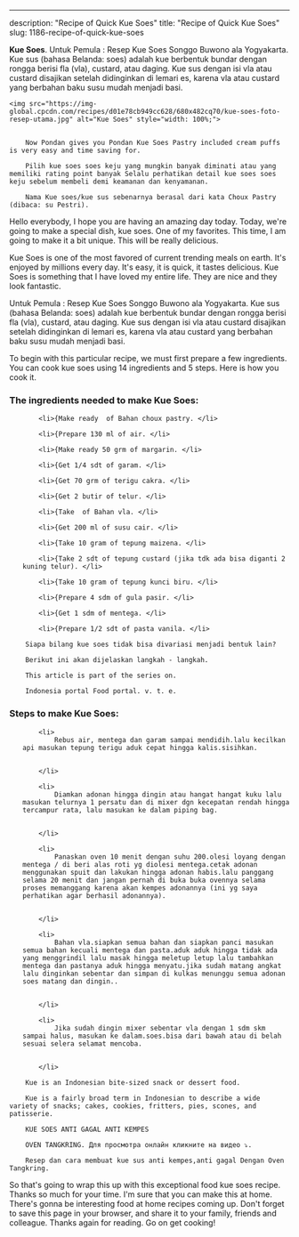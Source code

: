 ---
description: "Recipe of Quick Kue Soes"
title: "Recipe of Quick Kue Soes"
slug: 1186-recipe-of-quick-kue-soes

<p>
	<strong>Kue Soes</strong>. 
	Untuk Pemula : Resep Kue Soes Songgo Buwono ala Yogyakarta. Kue sus (bahasa Belanda: soes) adalah kue berbentuk bundar dengan rongga berisi fla (vla), custard, atau daging. Kue sus dengan isi vla atau custard disajikan setelah didinginkan di lemari es, karena vla atau custard yang berbahan baku susu mudah menjadi basi.
</p>
<p>
	
	<img src="https://img-global.cpcdn.com/recipes/d01e78cb949cc628/680x482cq70/kue-soes-foto-resep-utama.jpg" alt="Kue Soes" style="width: 100%;">
	
	
		Now Pondan gives you Pondan Kue Soes Pastry included cream puffs is very easy and time saving for.
	
		Pilih kue soes soes keju yang mungkin banyak diminati atau yang memiliki rating point banyak Selalu perhatikan detail kue soes soes keju sebelum membeli demi keamanan dan kenyamanan.
	
		Nama Kue soes/kue sus sebenarnya berasal dari kata Choux Pastry (dibaca: su Pestri).
	
</p>
<p>
	Hello everybody, I hope you are having an amazing day today. Today, we're going to make a special dish, kue soes. One of my favorites. This time, I am going to make it a bit unique. This will be really delicious.
</p>
	
<p>
	Kue Soes is one of the most favored of current trending meals on earth. It's enjoyed by millions every day. It's easy, it is quick, it tastes delicious. Kue Soes is something that I have loved my entire life. They are nice and they look fantastic.
</p>
<p>
	Untuk Pemula : Resep Kue Soes Songgo Buwono ala Yogyakarta. Kue sus (bahasa Belanda: soes) adalah kue berbentuk bundar dengan rongga berisi fla (vla), custard, atau daging. Kue sus dengan isi vla atau custard disajikan setelah didinginkan di lemari es, karena vla atau custard yang berbahan baku susu mudah menjadi basi.
</p>

<p>
To begin with this particular recipe, we must first prepare a few ingredients. You can cook kue soes using 14 ingredients and 5 steps. Here is how you cook it.
</p>

<h3>The ingredients needed to make Kue Soes:</h3>

<ol>
	
		<li>{Make ready  of Bahan choux pastry. </li>
	
		<li>{Prepare 130 ml of air. </li>
	
		<li>{Make ready 50 grm of margarin. </li>
	
		<li>{Get 1/4 sdt of garam. </li>
	
		<li>{Get 70 grm of terigu cakra. </li>
	
		<li>{Get 2 butir of telur. </li>
	
		<li>{Take  of Bahan vla. </li>
	
		<li>{Get 200 ml of susu cair. </li>
	
		<li>{Take 10 gram of tepung maizena. </li>
	
		<li>{Take 2 sdt of tepung custard (jika tdk ada bisa diganti 2 kuning telur). </li>
	
		<li>{Take 10 gram of tepung kunci biru. </li>
	
		<li>{Prepare 4 sdm of gula pasir. </li>
	
		<li>{Get 1 sdm of mentega. </li>
	
		<li>{Prepare 1/2 sdt of pasta vanila. </li>
	
</ol>
<p>
	
		Siapa bilang kue soes tidak bisa divariasi menjadi bentuk lain?
	
		Berikut ini akan dijelaskan langkah - langkah.
	
		This article is part of the series on.
	
		Indonesia portal Food portal. v. t. e.
	
</p>

<h3>Steps to make Kue Soes:</h3>

<ol>
	
		<li>
			Rebus air, mentega dan garam sampai mendidih.lalu kecilkan api masukan tepung terigu aduk cepat hingga kalis.sisihkan.
			
			
		</li>
	
		<li>
			Diamkan adonan hingga dingin atau hangat hangat kuku lalu masukan telurnya 1 persatu dan di mixer dgn kecepatan rendah hingga tercampur rata, lalu masukan ke dalam piping bag.
			
			
		</li>
	
		<li>
			Panaskan oven 10 menit dengan suhu 200.olesi loyang dengan mentega / di beri alas roti yg diolesi mentega.cetak adonan menggunakan spuit dan lakukan hingga adonan habis.lalu panggang selama 20 menit dan jangan pernah di buka buka ovennya selama proses memanggang karena akan kempes adonannya (ini yg saya perhatikan agar berhasil adonannya).
			
			
		</li>
	
		<li>
			Bahan vla.siapkan semua bahan dan siapkan panci masukan semua bahan kecuali mentega dan pasta.aduk aduk hingga tidak ada yang menggrindil lalu masak hingga meletup letup lalu tambahkan mentega dan pastanya aduk hingga menyatu.jika sudah matang angkat lalu dinginkan sebentar dan simpan di kulkas menunggu semua adonan soes matang dan dingin..
			
			
		</li>
	
		<li>
			Jika sudah dingin mixer sebentar vla dengan 1 sdm skm sampai halus, masukan ke dalam.soes.bisa dari bawah atau di belah sesuai selera selamat mencoba.
			
			
		</li>
	
</ol>

<p>
	
		Kue is an Indonesian bite-sized snack or dessert food.
	
		Kue is a fairly broad term in Indonesian to describe a wide variety of snacks; cakes, cookies, fritters, pies, scones, and patisserie.
	
		KUE SOES ANTI GAGAL ANTI KEMPES
	
		OVEN TANGKRING. Для просмотра онлайн кликните на видео ⤵.
	
		Resep dan cara membuat kue sus anti kempes,anti gagal Dengan Oven Tangkring.
	
</p>

<p>
	So that's going to wrap this up with this exceptional food kue soes recipe. Thanks so much for your time. I'm sure that you can make this at home. There's gonna be interesting food at home recipes coming up. Don't forget to save this page in your browser, and share it to your family, friends and colleague. Thanks again for reading. Go on get cooking!
</p>
